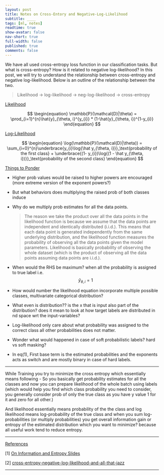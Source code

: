 ```yaml
---
layout: post
title: Notes on Cross-Entory and Negative-Log-Likelihood
subtitle: ____
tags: [ml, notes]
readtime: true
show-avatar: false
nav-short: true
full-width: false
published: true
comments: false
---
```


We have all used cross-entropy loss function in our classification tasks. But what is cross-entropy? How is it related to negative log-likelihood? In this post, we will try to understand the relationship between cross-entropy and negative log-likelihood. Below is an outline of the relationship between the two.

> Likelihood -> log-likelihood -> neg-log-likelihood -> cross-entropy

<u>Likelihood</u>

$$ 
\begin{equation}
\mathbb{P}(\mathcal{D}|\theta) = \prod_{i=1}^{n}\hat{y}_{\theta, i}^{y_{i}} * (1-\hat{y}_{\theta, i})^{1-y_{i}} 
\end{equation}
$$

<u>Log-Likelihood</u>


$$ 
\begin{equation}
\log(\mathbb{P}(\mathcal{D}|\theta)) = \sum_{i=0}^{n}\underbrace{y_{i}\log{\hat y_{\theta, i}}}_\text{probability of the first class} + \underbrace{(1- y_{i})\log{(1 - \hat y_{\theta, i})}}_\text{probability of the second class}
\end{equation}
$$


<u>Things to Ponder </u>
- Higher prob values would be raised to higher powers are encouraged  (more extreme version of the exponent powers?) 
- But what behaviors does multiplying the raised prob of both classes induce 
- Why do we multiply prob estimates for all the data points.

    >The reason we take the product over all the data points in the likelihood function is because we assume that the data points are independent and identically distributed (i.i.d.). This means that each data point is generated independently from the same underlying distribution, and the likelihood function measures the probability of observing all the data points given the model parameters.
    >Likelihood is basically probability of observing the whole dataset (which is the product of observing all the data points assuming data points are i.i.d.).

- When would the RHS be maximum? when all the probability is assigned to true label i.e. $$ \hat{y}_{\theta, i}=1 $$ 
- How would number the likelihood equation incorporate multiple possible classes, multivariate categorical distribution? 
- What even is distribution?? is the x that is input also part of the distribution? does it mean to look at how target labels are distributed in nd space wrt the input-variables?
- Log-likelihood only care about what probability was assigned to the correct class all other probabilities does not matter.
- Wonder what would happened in case of soft probabilistic labels? hard vs soft masking?
- In eq(1), First base term is the estimated probabilities and the exponents acts as switch and are mostly binary in case of hard labels.


---

While Training you try to minimize the cross entropy which essentially means following - 
So you basically get probability estimates for all the classes and now you can prepare likelihood of the whole batch using labels (which would help you find which class probability you need to consider, you generally consider prob of only the true class as you have y value 1 for it and zero for all other.)

And likelihood essentially means probability of the the class and log likelihood means log-probability of the true class and when you sum log-probabilities (or multiply probabilities) you get overall information gain or entropy of the estimated distribution which you want to minimize? because all useful work tend to reduce entropy.

----- 

<u>References </u>

[1] [On Information and Entropy Slides](http://www.csun.edu/~twang/595DM/Slides/Information%20&%20Entropy.pdf)

[2] [cross-entropy-negative-log-likelihood-and-all-that-jazz](https://towardsdatascience.com/cross-entropy-negative-log-likelihood-and-all-that-jazz-47a95bd2e81)


----
<!-- unpublished

![Alt text](../assets/img/embed/image-1.png) -->








